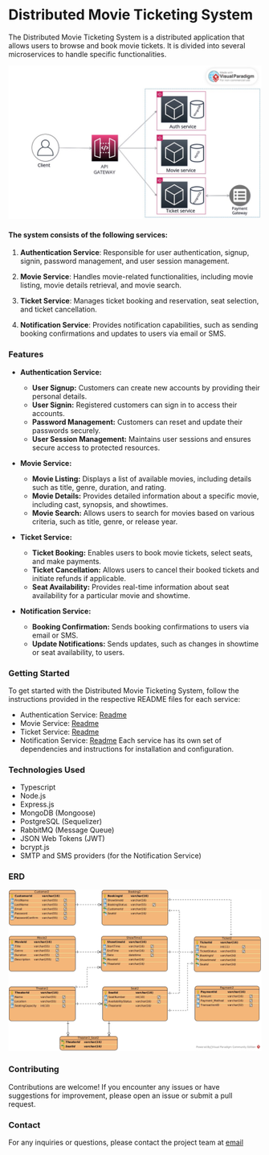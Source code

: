 # Distributed Movie Ticketing System

The Distributed Movie Ticketing System is a distributed application that allows users to browse and book movie tickets. It is divided into several microservices to handle specific functionalities.

![DESIGN](movie-ticketing-system-design.jpeg)

#### The system consists of the following services:

1. **Authentication Service**: Responsible for user authentication, signup, signin, password management, and user session management.

2. **Movie Service**: Handles movie-related functionalities, including movie listing, movie details retrieval, and movie search.

3. **Ticket Service**: Manages ticket booking and reservation, seat selection, and ticket cancellation.

4. **Notification Service**: Provides notification capabilities, such as sending booking confirmations and updates to users via email or SMS.

### Features

- **Authentication Service:**

  - **User Signup:** Customers can create new accounts by providing their personal details.
  - **User Signin:** Registered customers can sign in to access their accounts.
  - **Password Management:** Customers can reset and update their passwords securely.
  - **User Session Management:** Maintains user sessions and ensures secure access to protected resources.

- **Movie Service:**

  - **Movie Listing:** Displays a list of available movies, including details such as title, genre, duration, and rating.
  - **Movie Details:** Provides detailed information about a specific movie, including cast, synopsis, and showtimes.
  - **Movie Search:** Allows users to search for movies based on various criteria, such as title, genre, or release year.

- **Ticket Service:**

  - **Ticket Booking:** Enables users to book movie tickets, select seats, and make payments.
  - **Ticket Cancellation:** Allows users to cancel their booked tickets and initiate refunds if applicable.
  - **Seat Availability:** Provides real-time information about seat availability for a particular movie and showtime.

- **Notification Service:**

  - **Booking Confirmation:** Sends booking confirmations to users via email or SMS.
  - **Update Notifications:** Sends updates, such as changes in showtime or seat availability, to users.

### Getting Started

To get started with the Distributed Movie Ticketing System, follow the instructions provided in the respective README files for each service:

- Authentication Service: [Readme](https://github.com/belovetech/movie-ticketing-system/tree/main/auth_service)
- Movie Service: [Readme](https://github.com/belovetech/movie-ticketing-system/tree/main/movie_service)
- Ticket Service: [Readme](https://github.com/belovetech/movie-ticketing-system/tree/main/ticket_service)
- Notification Service: [Readme](https://github.com/belovetech/movie-ticketing-system/tree/main/notification_service)
  Each service has its own set of dependencies and instructions for installation and configuration.

### Technologies Used

- Typescript
- Node.js
- Express.js
- MongoDB (Mongoose)
- PostgreSQL (Sequelizer)
- RabbitMQ (Message Queue)
- JSON Web Tokens (JWT)
- bcrypt.js
- SMTP and SMS providers (for the Notification Service)

### ERD

![ERD](movie-ticketing-system-ERD.jpg)

### Contributing

Contributions are welcome! If you encounter any issues or have suggestions for improvement, please open an issue or submit a pull request.

### Contact

For any inquiries or questions, please contact the project team at [email](belovetech@gmail.com)

